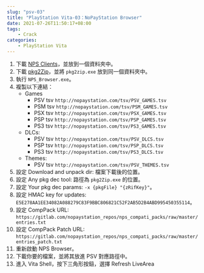 ```yaml
---
slug: "psv-03"
title: "PlayStation Vita-03：NoPayStation Browser"
date: 2021-07-26T11:50:17+08:00
tags:
    - Crack
categories:
    - PlayStation Vita
---
```

1. 下載 [NPS Clients](https://nopaystation.com/)，並放到一個資料夾中。
2. 下載 [pkg2Zip](https://github.com/mmozeiko/pkg2zip/releases)，並將 `pkg2zip.exe` 放到同一個資料夾中。
3. 執行 `NPS_Browser.exe`。
4. 複製以下連結：
    - Games
        - PSV tsv `http://nopaystation.com/tsv/PSV_GAMES.tsv`
        - PSM tsv `http://nopaystation.com/tsv/PSM_GAMES.tsv`
        - PSX tsv `http://nopaystation.com/tsv/PSX_GAMES.tsv`
        - PSP tsv `http://nopaystation.com/tsv/PSP_GAMES.tsv`
        - PS3 tsv `http://nopaystation.com/tsv/PS3_GAMES.tsv`
    - DLCs:
        - PSV tsv `http://nopaystation.com/tsv/PSV_DLCS.tsv`
        - PSP tsv `http://nopaystation.com/tsv/PSP_DLCS.tsv`
        - PS3 tsv `http://nopaystation.com/tsv/PS3_DLCS.tsv`
    - Themes:
        - PSV tsv `http://nopaystation.com/tsv/PSV_THEMES.tsv`
5. 設定 Download and unpack dir: 檔案下載後的位置。
6. 設定 Any pkg dec tool: 路徑為 `pkg2Zip.exe` 的位置。
7. 設定 Your pkg dec params: `-x {pkgFile} "{zRifKey}"`。
8. 設定 HMAC key for updates: `E5E278AA1EE34082A088279C83F9BBC806821C52F2AB5D2B4ABD995450355114`。
9. 設定 CompPack URL: `https://gitlab.com/nopaystation_repos/nps_compati_packs/raw/master/entries.txt`
10. 設定 CompPack Patch URL: `https://gitlab.com/nopaystation_repos/nps_compati_packs/raw/master/entries_patch.txt`
11. 重新啟動 NPS Browser。
12. 下載你要的檔案，並將其放進 PSV 對應路徑中。
13. 進入 Vita Shell，按下三角形按鈕，選擇 Refresh LiveArea